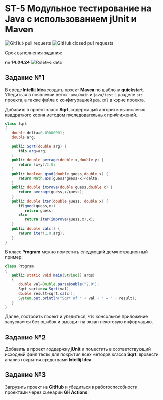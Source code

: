# ST-5 Модульное тестирование на Java с использованием jUnit и Maven


![GitHub pull requests](https://img.shields.io/github/issues-pr/UNN-CS/ST-5)
![GitHub closed pull requests](https://img.shields.io/github/issues-pr-closed/UNN-CS/ST-5)

Срок выполнения задания:

**по 14.04.24** ![Relative date](https://img.shields.io/date/1713128400)



## Задание №1

В среде **Intellij Idea** создать проект **Maven** по шаблону **quickstart**. Убедиться в появлении веток `java/main` и `java/test` в разделе `src` проекта, а также файла с конфигурацией `pom.xml` в корне проекта.

Добавить в проект класс **Sqrt**, содержащий алгоритм вычисления квадратного корня методом последовательных приближений.

```java
class Sqrt
{
   double delta=0.00000001;
   double arg;

   public Sqrt(double arg) {
      this.arg=arg;
   }
   public double average(double x,double y) {
      return (x+y)/2.0;
   }
   public boolean good(double guess,double x) {
      return Math.abs(guess*guess-x)<delta;
   }
   public double improve(double guess,double x) {
      return average(guess,x/guess);
   }
   public double iter(double guess, double x) {
      if(good(guess,x))
         return guess;
      else
         return iter(improve(guess,x),x);
   }
   public double calc() {
      return iter(1.0,arg);
   }
}
```

В класс **Program** можно поместить следующий демонстрационный пример:

```java
class Program
{
   public static void main(String[] args)
   {
      double val=Double.parseDouble("2.0");
      Sqrt sqrt=new Sqrt(val);
      double result=sqrt.calc();
      System.out.println("Sqrt of " + val + " = " + result);
   }
}
```

Далее, построить проект и убедиться, что консольное приложение запускается без ошибок и выводит на экран некоторую информацию.

## Задание №2

Добавить в проект поддержку **jUnit** и поместить в соответствующий исходный файл тесты для покрытия всех методов класса **Sqrt**. провести анализ покрытия средствами **Intellij Idea**.

## Задание №3

Загрузить проект на **GitHub** и убедиться в работоспособности проектами через сценарии **GH Actions**.


